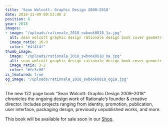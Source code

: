 ```yaml
---
title: 'Sean Wolcott: Graphic Design 2008–2018'
date: 2018-11-09 00:53:00 Z
position: 8
year: 2018
images:
- image: "/uploads/rationale_2018_swbook0818_1a.jpg"
  alt: sean wolcott graphic design rationale design book cover geometric diamond stripe
  image_ratio: 16-9
  color: "#4f4f4f"
thumb_image:
  image: "/uploads/rationale_2018_swbook0818_0a.jpg"
  alt: sean wolcott graphic design rationale design book cover geometric diamond stripe
  image_ratio: 3-2
  color: "#fe3c00"
is_featured: true
og_image: "/uploads/rationale_2018_swbook0818_og1a.jpg"
---
```


The new 122 page book “Sean Wolcott: Graphic Design 2008–2018” chronicles the ongoing design work of Rationale’s founder & creative director. Includes projects ranging from identity, promotion, publication, user interface, packaging design, previously unpublished works, and more.

This book will be available for sale soon in our [Shop](https://rationale-design.com/shop/sean-wolcott-graphic-design/).